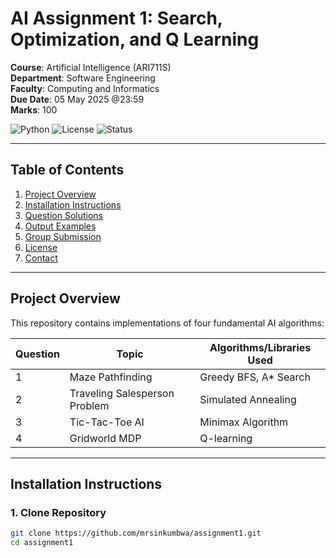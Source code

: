 # AI Assignment 1: Search, Optimization, and Q Learning

**Course**: Artificial Intelligence (ARI711S)  
**Department**: Software Engineering  
**Faculty**: Computing and Informatics  
**Due Date**: 05 May 2025 @23:59  
**Marks**: 100  

![Python](https://img.shields.io/badge/Python-3.11%2B-blue)
![License](https://img.shields.io/badge/License-MIT-green)
![Status](https://img.shields.io/badge/Status-Completed-brightgreen)

---

## Table of Contents
1. [Project Overview](#project-overview)
2. [Installation Instructions](#installation-instructions)
3. [Question Solutions](#question-solutions)
4. [Output Examples](#output-examples)
5. [Group Submission](#group-submission)
6. [License](#license)
7. [Contact](#contact)

---

## Project Overview
This repository contains implementations of four fundamental AI algorithms:

| Question | Topic | Algorithms/Libraries Used |
|----------|-------|---------------------------|
| 1 | Maze Pathfinding | Greedy BFS, A* Search |
| 2 | Traveling Salesperson Problem | Simulated Annealing |
| 3 | Tic-Tac-Toe AI | Minimax Algorithm |
| 4 | Gridworld MDP | Q-learning |

---

## Installation Instructions

### 1. Clone Repository
```bash
git clone https://github.com/mrsinkumbwa/assignment1.git
cd assignment1
